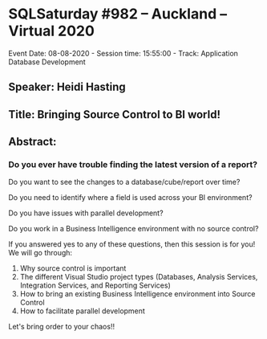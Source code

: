 # SQLSaturday #982 – Auckland – Virtual 2020
Event Date: 08-08-2020 - Session time: 15:55:00 - Track: Application  Database Development
## Speaker: Heidi Hasting
## Title: Bringing Source Control to BI world!
## Abstract:
### Do you ever have trouble finding the latest version of a report?

Do you want to see the changes to a database/cube/report over time?

Do you need to identify where a field is used across your BI environment?

Do you have issues with parallel development?

Do you work in a Business Intelligence environment with no source control?

If you answered yes to any of these questions, then this session is for you! We will go through:
1. Why source control is important
2. The different Visual Studio project types (Databases, Analysis Services, Integration Services, and Reporting Services)
3. How to bring an existing Business Intelligence environment into Source Control
4. How to facilitate parallel development

Let's bring order to your chaos!!
